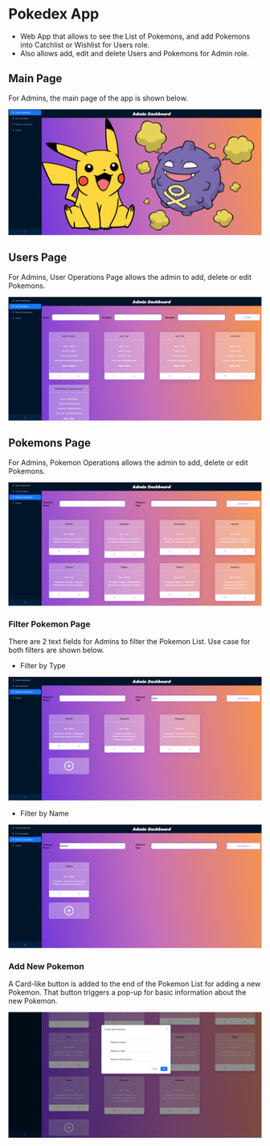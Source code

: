 # Pokedex App 
- Web App that allows to see the List of Pokemons, and add Pokemons into Catchlist or Wishlist for Users role.
- Also allows add, edit and delete Users and Pokemons for Admin role.

## Main Page

For Admins, the main page of the app is shown below.

![Main Page](assets/mainpage.png)

## Users Page

For Admins, User Operations Page allows the admin to add, delete or edit Pokemons.

![Users Page](assets/users.png)


## Pokemons Page

For Admins, Pokemon Operations allows the admin to add, delete or edit Pokemons.

![Pokemons Page](assets/pokemons.png)

### Filter Pokemon Page

There are 2 text fields for Admins to filter the Pokemon List. Use case for both filters are shown below.

- Filter by Type

![Filter by Type](assets/pokemonsfiltered.png)


- Filter by Name
  
![Filter by Name](assets/pokemonsfiltered2.png)

### Add New Pokemon

A Card-like button is added to the end of the Pokemon List for adding a new Pokemon. 
That button triggers a pop-up for basic information about the new Pokemon.

![Add New Pokemon](assets/addpokemon.png)


